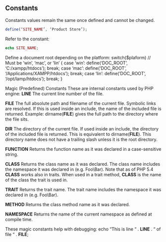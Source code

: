 ## Constants
Constants values remain the same once defined and cannot be changed.
```PHP
define(‘SITE_NAME’, ‘Product Store’);
```
Refer to the constant:
```PHP
echo SITE_NAME;
```

Define a document root depending on the platform:
switch($plaform) // Must be ‘win’, ‘mac’, or ‘lin’ 
{ case ‘win’: define(‘DOC_ROOT’, ‘C:/xampp/htdocs’); break;
  case ‘mac’: define(‘DOC_ROOT’, ‘/Applications/XAMPP/htdocs’); break;
  case ‘lin’: define(‘DOC_ROOT’, ‘/opt/lamp/htdocs’); break; }

Magic (Predefined) Constants
These are internal constants used by PHP engine:
__LINE__ The current line number of the file.

__FILE__ The full absolute path and filename of the current file. Symbolic links are resolved. If this is used inside an include, the name of the included file is returned.
Example: dirname(__FILE__) gives the full path to the directory where the file sits.

__DIR__ The directory of the current file. If used inside an include, the directory of the included file is returned. This is equivalent to dirname(__FILE__). This directory name does not have a trailing slash unless it is the root directory. 

__FUNCTION__ Returns the function name as it was declared in a case-sensitive string.

__CLASS__ Returns the class name as it was declared. The class name includes the namespace it was declared in (e.g. Foo\Bar). Note that as of PHP 5.4 __CLASS__ works also in traits. When used in a trait method, __CLASS__ is the name of the class the trait is used in.

__TRAIT__ Returns the trait name. The trait name includes the namespace it was declared in (e.g. Foo\Bar).

__METHOD__ Returns the class method name as it was declared.

__NAMESPACE__ Returns the name of the current namespace as defined at compile time.

These magic constants help with debugging:
echo “This is line “ . __LINE__ . “ of file “ . __FILE__;
